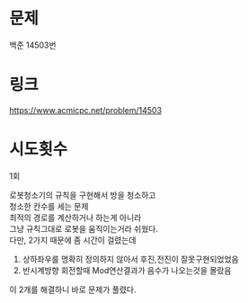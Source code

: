 # 문제
백준 14503번

# 링크
https://www.acmicpc.net/problem/14503

# 시도횟수
1회

로봇청소기의 규칙을 구현해서 방을 청소하고  
청소한 칸수를 세는 문제  
최적의 경로를 계산하거나 하는게 아니라  
그냥 규칙그대로 로봇을 움직이는거라 쉬웠다.  
다만, 2가지 때문에 좀 시간이 걸렸는데  
1. 상하좌우를 명확히 정의하지 않아서 후진,전진이 잘못구현되었었음
2. 반시계방향 회전할때 Mod연산결과가 음수가 나오는것을 몰랐음  

이 2개를 해결하니 바로 문제가 풀렸다.